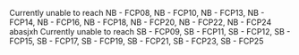 Currently unable to reach NB - FCP08, NB - FCP10, NB - FCP13, NB - FCP14, NB - FCP16, NB - FCP18, NB - FCP20, NB - FCP22, NB - FCP24
abasjxh
Currently unable to reach SB - FCP09, SB - FCP11, SB - FCP12, SB - FCP15, SB - FCP17, SB - FCP19, SB - FCP21, SB - FCP23, SB - FCP25
